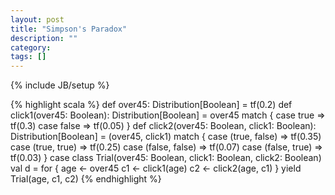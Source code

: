 ```yaml
---
layout: post
title: "Simpson's Paradox"
description: ""
category: 
tags: []
---
```

{% include JB/setup %}

{% highlight scala %}
def over45: Distribution[Boolean] = tf(0.2)
def click1(over45: Boolean): Distribution[Boolean] = over45 match {
  case true => tf(0.3)
  case false => tf(0.05)
}
def click2(over45: Boolean, click1: Boolean): Distribution[Boolean] = (over45, click1) match {
  case (true, false) => tf(0.35)
  case (true, true) => tf(0.25)
  case (false, false) => tf(0.07)
  case (false, true) => tf(0.03)
}
case class Trial(over45: Boolean, click1: Boolean, click2: Boolean)
val d = for {
  age <- over45
  c1 <- click1(age)
  c2 <- click2(age, c1)
} yield Trial(age, c1, c2)
{% endhighlight %}